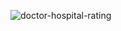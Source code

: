 ![doctor-hospital-rating](https://user-images.githubusercontent.com/78965149/146633047-486dcab6-2cdb-4516-b824-b5631894e151.png)
